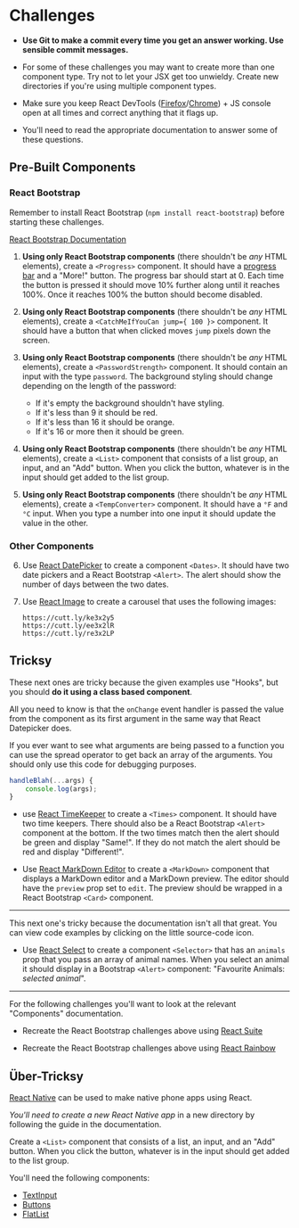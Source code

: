 # Challenges

- **Use Git to make a commit every time you get an answer working. Use sensible commit messages.**

- For some of these challenges you may want to create more than one component type. Try not to let your JSX get too unwieldy. Create new directories if you're using multiple component types.

- Make sure you keep React DevTools ([Firefox](https://addons.mozilla.org/en-US/firefox/addon/react-devtools/)/[Chrome](https://chrome.google.com/webstore/detail/react-developer-tools/fmkadmapgofadopljbjfkapdkoienihi)) + JS console open at all times and correct anything that it flags up.

- You'll need to read the appropriate documentation to answer some of these questions.

## Pre-Built Components

### React Bootstrap

Remember to install React Bootstrap (`npm install react-bootstrap`) before starting these challenges.

[React Bootstrap Documentation](https://react-bootstrap.github.io/components/alerts/)

1) **Using only React Bootstrap components** (there shouldn't be *any* HTML elements), create a `<Progress>` component. It should have a [progress bar](https://react-bootstrap.github.io/components/progress/) and a "More!" button. The progress bar should start at 0. Each time the button is pressed it should move 10% further along until it reaches 100%. Once it reaches 100% the button should become disabled.

2) **Using only React Bootstrap components** (there shouldn't be *any* HTML elements), create a `<CatchMeIfYouCan jump={ 100 }>` component. It should have a button that when clicked moves `jump` pixels down the screen.

3) **Using only React Bootstrap components** (there shouldn't be *any* HTML elements), create a `<PasswordStrength>` component. It should contain an input with the type `password`. The background styling should change depending on the length of the password:

    - If it's empty the background shouldn't have styling.
    - If it's less than 9 it should be red.
    - If it's less than 16 it should be orange.
    - If it's 16 or more then it should be green.

4) **Using only React Bootstrap components** (there shouldn't be *any* HTML elements), create a `<List>` component that consists of a list group, an input, and an "Add" button. When you click the button, whatever is in the input should get added to the list group.

5) **Using only React Bootstrap components** (there shouldn't be *any* HTML elements), create a `<TempConverter>` component. It should have a `°F` and `°C` input. When you type a number into one input it should update the value in the other.

### Other Components

6) Use [React DatePicker](https://github.com/Hacker0x01/react-datepicker/) to create a component `<Dates>`. It should have two date pickers and a React Bootstrap `<Alert>`. The alert should show the number of days between the two dates.

7) Use [React Image](https://jossmac.github.io/react-images/) to create a carousel that uses the following images:

    ```
    https://cutt.ly/ke3x2y5
    https://cutt.ly/ee3x2lR
    https://cutt.ly/re3x2LP
    ```


## Tricksy

These next ones are tricky because the given examples use "Hooks", but you should **do it using a class based component**.

All you need to know is that the `onChange` event handler is passed the value from the component as its first argument in the same way that React Datepicker does.

If you ever want to see what arguments are being passed to a function you can use the spread operator to get back an array of the arguments.  You should only use this code for debugging purposes.

```javascript
handleBlah(...args) {
    console.log(args);
}
```

- use [React TimeKeeper](https://catc.github.io/react-timekeeper/) to create a `<Times>` component. It should have two time keepers. There should also be a React Bootstrap `<Alert>` component at the bottom. If the two times match then the alert should be green and display "Same!". If they do not match the alert should be red and display "Different!".

- Use [React MarkDown Editor](https://github.com/uiwjs/react-md-editor) to create a `<MarkDown>` component that displays a MarkDown editor and a MarkDown preview. The editor should have the `preview` prop set to `edit`.  The preview should be wrapped in a React Bootstrap `<Card>` component.

---

This next one's tricky because the documentation isn't all that great. You can view code examples by clicking on the little source-code icon.

- Use [React Select](https://react-select.com/home) to create a component `<Selector>` that has an `animals` prop that you pass an array of animal names. When you select an animal it should display in a Bootstrap `<Alert>` component: "Favourite Animals: *selected animal*".


---

For the following challenges you'll want to look at the relevant "Components" documentation.

- Recreate the React Bootstrap challenges above using [React Suite](https://rsuitejs.com/en/)

- Recreate the React Bootstrap challenges above using [React Rainbow](https://react-rainbow.web.app)


## Über-Tricksy

[React Native](https://facebook.github.io/react-native/docs/getting-started.html) can be used to make native phone apps using React.

*You'll need to create a new React Native app* in a new directory by following the guide in the documentation.

Create a `<List>` component that consists of a list, an input, and an "Add" button. When you click the button, whatever is in the input should get added to the list group.

You'll need the following components:

- [TextInput](https://facebook.github.io/react-native/docs/textinput)
- [Buttons](https://facebook.github.io/react-native/docs/button)
- [FlatList](https://facebook.github.io/react-native/docs/flatlist)
